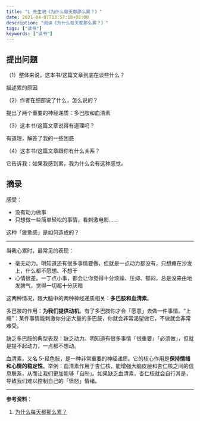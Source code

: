 ```yaml
---
title: "L 先生说《为什么每天都那么累？》"
date: 2021-04-07T13:57:18+08:00
description: "阅读《为什么每天都那么累？》"
tags: ["读书"]
keywords: ["读书"]
---
```


## 提出问题

（1）整体来说，这本书/这篇文章到底在谈些什么？

描述累的原因

（2）作者在细部说了什么，怎么说的？

提出了两个重要的神经递质：多巴胺和血清素

（3）这本书/这篇文章说得有道理吗？

有道理，解答了我的一些困惑

（4）这本书/这篇文章跟你有什么关系？

它告诉我：如果我感到累，我为什么会有这种感觉。

## 摘录

感受：

- 没有动力做事
- 只想做一些简单轻松的事情，看刺激电影……

这种「疲惫感」是如何造成的？

---

当我心累时，最常见的表现：

- 毫无动力。明知道还有很多事情要做，但就是一点动力都没有，只想瘫在沙发上，什么都不愿想、不想干
- 心情很差。一丁点小事，都会让你觉得十分烦躁、压抑、郁闷，总是没来由地发脾气，觉得一切都十分灰暗

这两种情况，跟大脑中的两种神经递质相关：**多巴胺和血清素**。

多巴胺的作用：**为我们提供动机**。有了多巴胺你才会「愿意」去做一件事情。“上瘾”：某件事情能刺激你分泌大量的多巴胺，你就会非常渴望做它，不做就会非常难受。

缺乏多巴胺的典型表现：缺乏动力。明知道有很多事情「很重要」「必须做」，但就是提不起动力，一点都不想动。

血清素，又名 5-羟色胺，是一种非常重要的神经递质。它的核心作用是**保持情绪和心情的稳定性**。举例：血清素作用于杏仁核，能增强大脑皮层和杏仁核之间的信息联系，从而让我们更加能够「自制」。如果缺乏血清素，杏仁核就会自行其是，导致我们难以控制自己的「愤怒」情绪。

---

**参考资料**：

1. [为什么每天都那么累？](https://mp.weixin.qq.com/s/qCurmyK8joAfFlGz7LPm7A)
